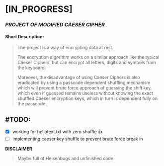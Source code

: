 # [IN_PROGRESS]
### _PROJECT OF MODIFIED CAESER CIPHER_

#### Short Description:
> The project is a way of encrypting data at rest.
>
>The encryption algorithm works on a similar approach like the typical Caeser Ciphers, but can encrypt all letters, digits and symbols from the keyboard.
>
>Moreover, the disadvantage of using Caeser Ciphers is also eradicated by using a passcode dependent shuffling mechanism which will prevent brute force approach of guessing the shift key, which even if guessed remains useless without knowing the exact shuffled Caeser encryption keys, which in turn is dependent fully on the passcode.

## #TODO:
- [x] working for hellotext.txt with zero shuffle :+1:
- [ ] implementing caeser key shuffle to prevent brute force break in

**DISCLAIMER**
> Maybe full of Heisenbugs and unfinished code
